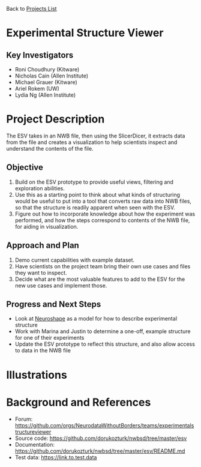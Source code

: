 Back to [Projects List](../../README.md#ProjectsList)

# Experimental Structure Viewer

## Key Investigators

- Roni Choudhury (Kitware)
- Nicholas Cain (Allen Institute)
- Michael Grauer (Kitware)
- Ariel Rokem (UW)
- Lydia Ng (Allen Institute)

# Project Description

The ESV takes in an NWB file, then using the SlicerDicer, it extracts data from the file and creates a visualization to help scientists inspect and understand the contents of the file.

## Objective

1. Build on the ESV prototype to provide useful views, filtering and exploration abilities.
1. Use this as a starting point to think about what kinds of structuring would be useful to put into a tool that converts raw data into NWB files, so that the structure is readily apparent when seen with the ESV.
1. Figure out how to incorporate knowledge about how the experiment was performed, and how the steps correspond to contents of the NWB file, for aiding in visualization.

## Approach and Plan

1. Demo current capabilities with example dataset.
1. Have scientists on the project team bring their own use cases and files they want to inspect.
1. Decide what are the most valuable features to add to the ESV for the new use cases and implement those.

## Progress and Next Steps

- Look at [Neuroshape](https://github.com/INCF/neuroshapes/blob/master/provpatterns/assets/wholecellpatchclamp-recording-prov-template.svg) as a model for how to describe experimental structure
- Work with Marina and Justin to determine a one-off, example structure for one of their experiments
- Update the ESV prototype to reflect this structure, and also allow access to data in the NWB file

# Illustrations

<!--Add pictures and links to videos that demonstrate what has been accomplished.-->

<!--![Description of picture](Example2.jpg)-->

<!--![Some more images](Example2.jpg)-->

# Background and References

<!--Use this space for information that may help people better understand your project, like links to papers, source code, or data.-->

- Forum: https://github.com/orgs/NeurodataWithoutBorders/teams/experimentalstructureviewer
- Source code: https://github.com/dorukozturk/nwbsd/tree/master/esv
- Documentation: https://github.com/dorukozturk/nwbsd/tree/master/esv/README.md
- Test data: https://link.to.test.data
